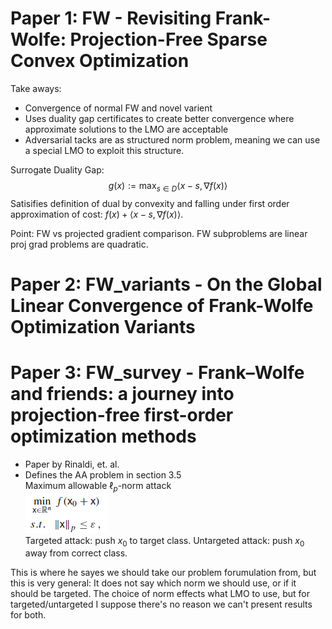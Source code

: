 # Paper 1: FW - Revisiting Frank-Wolfe: Projection-Free Sparse Convex Optimization
Take aways:
- Convergence of normal FW and novel varient
- Uses duality gap certificates to create better convergence where approximate solutions to the LMO are acceptable  
- Adversarial tacks are as structured norm problem, meaning we can use a special LMO to exploit this structure.

Surrogate Duality Gap:
$$g(x):=\max_{s\in D} \langle x - s, \nabla f(x)\rangle$$
Satisifies definition of dual by convexity and falling under first order approximation of cost: $f(x) + \langle x - s, \nabla f(x)\rangle$.  

Point: FW vs projected gradient comparison. FW subproblems are linear proj grad problems are quadratic.

# Paper 2: FW_variants - On the Global Linear Convergence of Frank-Wolfe Optimization Variants

# Paper 3: FW_survey - Frank–Wolfe and friends: a journey into projection-free first-order optimization methods
- Paper by Rinaldi, et. al.  
- Defines the AA problem in section 3.5  
Maximum allowable $\ell_p$-norm attack  
![alt text](FWV-AAproblem.png)  
Targeted attack: push $x_0$ to target class. Untargeted attack: push $x_0$ away from correct class.

This is where he sayes we should take our problem forumulation from, but this is very general: It does not say which norm we should use, or if it should be targeted. The choice of norm effects what LMO to use, but for targeted/untargeted I suppose there's no reason we can't present results for both.